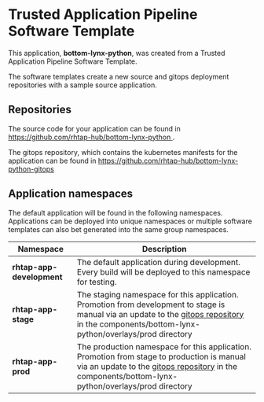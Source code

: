 # Trusted Application Pipeline Software Template

This application, **bottom-lynx-python**, was created from a Trusted Application Pipeline Software Template.

The software templates create a new source and gitops deployment repositories with a sample source application. 

## Repositories

The source code for your application can be found in [https://github.com/rhtap-hub/bottom-lynx-python ](https://github.com/rhtap-hub/bottom-lynx-python ).
 
The gitops repository, which contains the kubernetes manifests for the application can be found in 
[https://github.com/rhtap-hub/bottom-lynx-python-gitops ](https://github.com/rhtap-hub/bottom-lynx-python-gitops ) 

## Application namespaces 

The default application will be found in the following namespaces. Applications can be deployed into unique namespaces or multiple software templates can also bet generated into the same group namespaces.  

|  Namespace   |  Description   |  
| -------- | -------- |   
| **rhtap-app-development** | The default application during development. Every build will be deployed to this namespace for testing. | 
| **rhtap-app-stage** | The staging namespace for this application. Promotion from development to stage is manual via an update to the [gitops repository](https://github.com/rhtap-hub/bottom-lynx-python-gitops ) in the components/bottom-lynx-python/overlays/prod directory |  
| **rhtap-app-prod** | The production namespace for this application. Promotion from stage to production is manual via an update to the [gitops repository](https://github.com/rhtap-hub/bottom-lynx-python-gitops ) in the components/bottom-lynx-python/overlays/prod directory | 